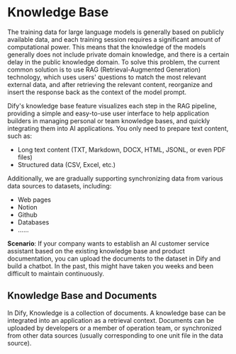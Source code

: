 # Knowledge Base

The training data for large language models is generally based on publicly available data, and each training session requires a significant amount of computational power. This means that the knowledge of the models generally does not include private domain knowledge, and there is a certain delay in the public knowledge domain. To solve this problem, the current common solution is to use RAG (Retrieval-Augmented Generation) technology, which uses users' questions to match the most relevant external data, and after retrieving the relevant content, reorganize and insert the response back as the context of the model prompt.

Dify's knowledge base feature visualizes each step in the RAG pipeline, providing a simple and easy-to-use user interface to help application builders in managing personal or team knowledge bases, and quickly integrating them into AI applications. You only need to prepare text content, such as:

- Long text content (TXT, Markdown, DOCX, HTML, JSONL, or even PDF files)
- Structured data (CSV, Excel, etc.)

Additionally, we are gradually supporting synchronizing data from various data sources to datasets, including:

- Web pages
- Notion
- Github
- Databases
- ……

**Scenario**: If your company wants to establish an AI customer service assistant based on the existing knowledge base and product documentation, you can upload the documents to the dataset in Dify and build a chatbot. In the past, this might have taken you weeks and been difficult to maintain continuously.

## Knowledge Base and Documents

In Dify, Knowledge is a collection of documents. A knowledge base can be integrated into an application as a retrieval context. Documents can be uploaded by developers or a member of operation team, or synchronized from other data sources (usually corresponding to one unit file in the data source).

